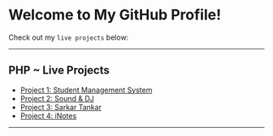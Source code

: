 # Welcome to My GitHub Profile!
Check out my `live projects` below:

<hr>

## PHP ~ Live Projects

- [Project 1: Student Management System](http://sms.shreyash.great-site.net/login.php)
- [Project 2: Sound & DJ](http://sound.shreyash.great-site.net/index.php?i=1)
- [Project 3: Sarkar Tankar](http://sarkartankar.shreyash.great-site.net/)
- [Project 4: iNotes](http://crudoperations.shreyash.great-site.net/?i=1)

<hr>
